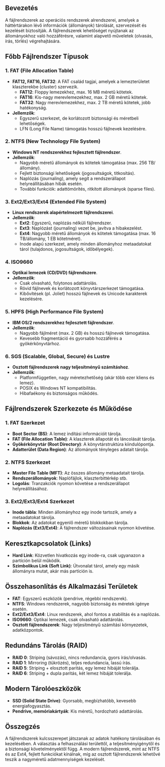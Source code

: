 ## Bevezetés
A fájlrendszerek az operációs rendszerek alrendszerei, amelyek a háttértárakon lévő információk (állományok) tárolását, szervezését és kezelését biztosítják. A fájlrendszerek lehetőséget nyújtanak az állományokhoz való hozzáférésre, valamint alapvető műveletek (olvasás, írás, törlés) végrehajtására.
## Főbb Fájlrendszer Típusok
### 1. FAT (File Allocation Table)
- **FAT12, FAT16, FAT32**: A FAT család tagjai, amelyek a lemezterületet klaszterekbe (cluster) szervezik.
    - **FAT12**: Floppy lemezekhez, max. 16 MB méretű kötetek.
    - **FAT16**: Kis-nagy merevlemezekhez, max. 2 GB méretű kötetek.
    - **FAT32**: Nagy merevlemezekhez, max. 2 TB méretű kötetek, jobb hatékonyság.
- **Jellemzők**:
    - Egyszerű szerkezet, de korlátozott biztonsági és méretbeli lehetőségek.
    - LFN (Long File Name) támogatás hosszú fájlnevek kezelésére.
### 2. NTFS (New Technology File System)
- **Windows NT rendszerekhez fejlesztett fájlrendszer**.
- **Jellemzők**:
    - Nagyobb méretű állományok és kötetek támogatása (max. 256 TB/állomány).
    - Fejlett biztonsági lehetőségek (jogosultságok, titkosítás).
    - Naplózás (journaling), amely segít a rendszerállapot helyreállításában hibák esetén.
    - További funkciók: adattömörítés, ritkított állományok (sparse files).
### 3. Ext2/Ext3/Ext4 (Extended File System)
- **Linux rendszerek alapértelmezett fájlrendszerei**.
- **Jellemzők**:
    - **Ext2**: Egyszerű, naplózás nélküli fájlrendszer.
    - **Ext3**: Naplózást (journaling) vezet be, javítva a hibakezelést.
    - **Ext4**: Nagyobb méretű állományok és kötetek támogatása (max. 16 TB/állomány, 1 EB kötetméret).
    - Inode alapú szerkezet, amely minden állományhoz metaadatokat tárol (tulajdonos, jogosultságok, időbélyegek).
### 4. ISO9660
- **Optikai lemezek (CD/DVD) fájlrendszere**.
- **Jellemzők**:
    - Csak olvasható, folytonos adattárolás.
    - Rövid fájlnevek és korlátozott könyvtárszerkezet támogatása.
    - Kibővítések (pl. Joliet) hosszú fájlnevek és Unicode karakterek kezelésére.
### 5. HPFS (High Performance File System)
- **IBM OS/2 rendszerekhez fejlesztett fájlrendszer**.
- **Jellemzők**:
    - Nagyobb fájlméret (max. 2 GB) és hosszú fájlnevek támogatása.
    - Kevesebb fragmentáció és gyorsabb hozzáférés a gyökérkönyvtárhoz.
### 6. SGS (Scalable, Global, Secure) és Lustre
- **Osztott fájlrendszerek nagy teljesítményű számításhoz**.
- **Jellemzők**:
    - Platformfüggetlen, nagy méretezhetőség (akár több ezer kliens és lemez).
    - POSIX és Windows NT kompatibilitás.
    - Hibafaékony és biztonságos működés.
## Fájlrendszerek Szerkezete és Működése
### 1. FAT Szerkezet
- **Boot Sector (BS)**: A lemez indítási információit tárolja.
- **FAT (File Allocation Table)**: A klaszterek állapotát és láncolását tárolja.
- **Gyökérkönyvtár (Root Directory)**: A könyvtárstruktúra kiindulópontja.
- **Adatterület (Data Region)**: Az állományok tényleges adatait tárolja.
### 2. NTFS Szerkezet
- **Master File Table (MFT)**: Az összes állomány metaadatait tárolja.
- **Rendszerállományok**: Naplófájlok, klaszterbittérkép stb.
- **Logolás**: Tranzakciók nyomon követése a rendszerállapot helyreállításához.
### 3. Ext2/Ext3/Ext4 Szerkezet
- **Inode tábla**: Minden állományhoz egy inode tartozik, amely a metaadatokat tárolja.
- **Blokkok**: Az adatokat egyenlő méretű blokkokban tárolja.
- **Naplózás (Ext3/Ext4)**: A fájlrendszer változásainak nyomon követése.
## Keresztkapcsolatok (Links)
- **Hard Link**: Közvetlen hivatkozás egy inode-ra, csak ugyanazon a partíción belül működik.
- **Szimbolikus Link (Soft Link)**: Útvonalat tárol, amely egy másik állományra mutat, akár más partíción is.
## Összehasonlítás és Alkalmazási Területek
- **FAT**: Egyszerű eszközök (pendrive, régebbi rendszerek).
- **NTFS**: Windows rendszerek, nagyobb biztonság és méretek igénye esetén.
- **Ext2/Ext3/Ext4**: Linux rendszerek, ahol fontos a stabilitás és a naplózás.
- **ISO9660**: Optikai lemezek, csak olvasható adattárolás.
- **Osztott fájlrendszerek**: Nagy teljesítményű számítási környezetek, adatközpontok.
## Redundáns Tárolás (RAID)
- **RAID 0**: Striping (sávozás), nincs redundancia, gyors írás/olvasás.
- **RAID 1**: Mirroring (tükrözés), teljes redundancia, lassú írás.
- **RAID 5**: Striping + elosztott paritás, egy lemez hibáját tolerálja.
- **RAID 6**: Striping + dupla paritás, két lemez hibáját tolerálja.
## Modern Tárolóeszközök
- **SSD (Solid State Drive)**: Gyorsabb, megbízhatóbb, kevesebb energiafogyasztás.
- **Pendrive, memóriakártyák**: Kis méretű, hordozható adattárolás.
## Összegzés
A fájlrendszerek kulcsszerepet játszanak az adatok hatékony tárolásában és kezelésében. A választás a felhasználási területtől, a teljesítményigénytől és a biztonsági követelményektől függ. A modern fájlrendszerek, mint az NTFS és az Ext4, fejlett funkciókat kínálnak, míg az osztott fájlrendszerek lehetővé teszik a nagyméretű adatmennyiségek kezelését.
